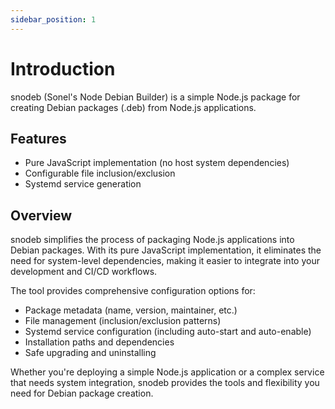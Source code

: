 ```yaml
---
sidebar_position: 1
---
```


# Introduction

snodeb (Sonel's Node Debian Builder) is a simple Node.js package for creating Debian packages (.deb) from Node.js applications.

## Features

- Pure JavaScript implementation (no host system dependencies)
- Configurable file inclusion/exclusion
- Systemd service generation

## Overview

snodeb simplifies the process of packaging Node.js applications into Debian packages. With its pure JavaScript implementation, it eliminates the need for system-level dependencies, making it easier to integrate into your development and CI/CD workflows.

The tool provides comprehensive configuration options for:

- Package metadata (name, version, maintainer, etc.)
- File management (inclusion/exclusion patterns)
- Systemd service configuration (including auto-start and auto-enable)
- Installation paths and dependencies
- Safe upgrading and uninstalling

Whether you're deploying a simple Node.js application or a complex service that needs system integration, snodeb provides the tools and flexibility you need for Debian package creation.
